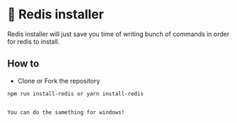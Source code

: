# 📜 Redis installer

Redis installer will just save you time of writing bunch of commands in order for redis to install.

## How to
-   Clone or Fork the repository
```
npm run install-redis or yarn install-redis
```
```

You can do the samething for windows! 

